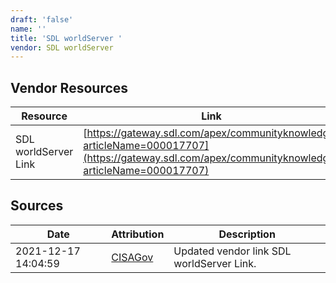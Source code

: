 ```yaml
---
draft: 'false'
name: ''
title: 'SDL worldServer '
vendor: SDL worldServer
---
```


## Vendor Resources
| Resource | Link |
| --- | --- |
| SDL worldServer Link | [https://gateway.sdl.com/apex/communityknowledge?articleName=000017707](https://gateway.sdl.com/apex/communityknowledge?articleName=000017707) |



## Sources
| Date | Attribution | Description |
| --- | --- | --- |
| 2021-12-17 14:04:59 | [CISAGov](https://raw.githubusercontent.com/cisagov/log4j-affected-db/develop/README.md) | Updated vendor link SDL worldServer Link.  |
